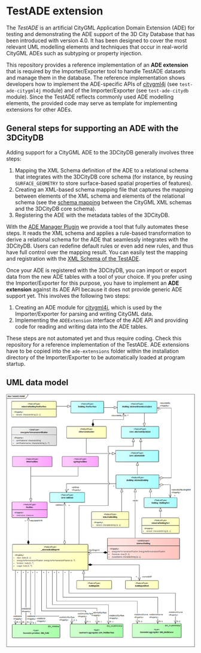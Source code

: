 TestADE extension
=================

The _TestADE_ is an artificial CityGML Application Domain Extension (ADE) for testing and 
demonstrating the ADE support of the 3D City Database that has been introduced with version 4.0. It has been designed to cover 
the most relevant UML modelling elements and techniques that occur in real-world CityGML ADEs such as subtyping or 
property injection.

This repository provides a reference implementation of an **ADE extension** that is required by the Importer/Exporter tool to handle TestADE datasets and manage them in the database. The reference implementation shows developers how to implement the ADE-specific APIs of [citygml4j](https://github.com/citygml4j/citygml4j) (see `test-ade-citygml4j` module) and of the Importer/Exporter (see `test-ade-citydb` module). Since the TestADE reflects commonly used ADE modelling elements, the provided code may serve as template for implementing extensions for other ADEs.

General steps for supporting an ADE with the 3DCityDB
-----------------------------------------------------
Adding support for a CityGML ADE to the 3DCityDB generally involves three steps:

1. Mapping the XML Schema definition of the ADE to a relational schema that integrates with the 3DCityDB core schema (for instance, by reusing `SURFACE_GEOMETRY` to store surface-based spatial properties of features).
2. Creating an XML-based schema mapping file that captures the mapping between elements of the XML schema and elements of the relational schema (see the [schema mapping](https://github.com/3dcitydb/importer-exporter/blob/master/impexp-core/src/main/resources/org/citydb/database/schema/3dcitydb-schema.xml) between the CityGML XML schemas and the 3DCityDB core schema).
3. Registering the ADE with the metadata tables of the 3DCityDB.

With the [ADE Manager Plugin](https://github.com/3dcitydb/plugin-ade-manager) we provide a tool that fully automates these steps. It reads the XML schema and applies a rule-based transformation to derive a relational schema for the ADE that seamlessly integrates with the 3DCityDB. Users can redefine default rules or even add new rules, and thus have full control over the mapping result. You can easily test the mapping and registration with the [XML Schema of the TestADE](https://github.com/3dcitydb/extension-test-ade/blob/master/test-ade-citygml4j/src/main/resources/org/citygml/ade/test/schema/CityGML-TestADE.xsd).

Once your ADE is registered with the 3DCityDB, you can import or export data from the new ADE tables with a tool of your choice. If you prefer using the Importer/Exporter for this purpose, you have to implement an **ADE extension** against its ADE API because it does not provide generic ADE support yet. This involves the following two steps:

1. Creating an ADE module for [citygml4j](https://github.com/citygml4j/citygml4j), which is used by the Importer/Exporter for parsing and writing CityGML data.
2. Implementing the `ADEExtension` interface of the ADE API and providing code for reading and writing data into the ADE tables. 

These steps are not automated yet and thus require coding. Check this repository for a reference implementation of the TestADE. ADE extensions have to be copied into the `ade-extensions` folder within the installation directory of the Importer/Exporter to 
be automatically loaded at program startup. 

UML data model
--------------
<p align="center">
<img src="resources/uml/CityGML-TestADE.png" width="800" />
</p>
